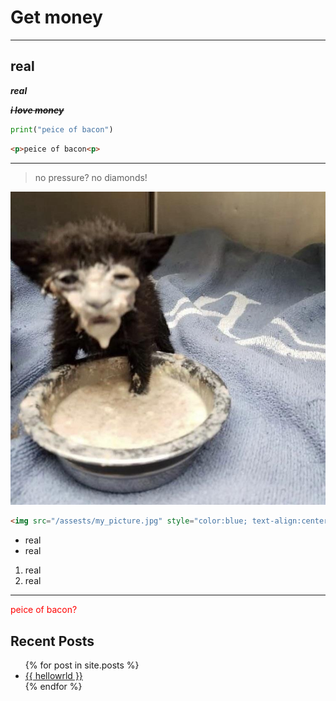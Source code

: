 # Get money
---
## real

***real***

***~~i love money~~***

```Python
print("peice of bacon")
```

```HTML
<p>peice of bacon<p>
```

---


> no pressure? no diamonds!

![My pfp](/assests/v742lscv89z41.jpeg)

```HTML
<img src="/assests/my_picture.jpg" style="color:blue; text-align:center;">
```

- real
- real

1. real
2. real
---
<p style="color: red;">peice of bacon?<p>

## Recent Posts

<ul>
    {% for post in site.posts %}
        <li>
            <a href="/blogs{{ post.url }}">{{ hellowrld }}</a>
        </li>
    {% endfor %}
</ul>